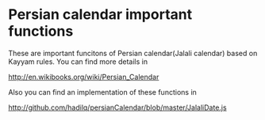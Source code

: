 # Persian calendar important functions
These are important funcitons of Persian calendar(Jalali calendar) based on Kayyam rules. You can find more details in

http://en.wikibooks.org/wiki/Persian_Calendar

Also you can find an implementation of these functions in

http://github.com/hadilq/persianCalendar/blob/master/JalaliDate.js


